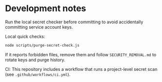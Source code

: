 # Development notes

Run the local secret checker before committing to avoid accidentally committing service account keys.

Local quick checks:

```bash
node scripts/purge-secret-check.js
```

If it reports forbidden files, remove them and follow `SECURITY_REMOVAL.md` to rotate keys and purge history.

CI: This repository includes a workflow that runs a project-level secret scan (see `.github/workflows/ci.yml`).
